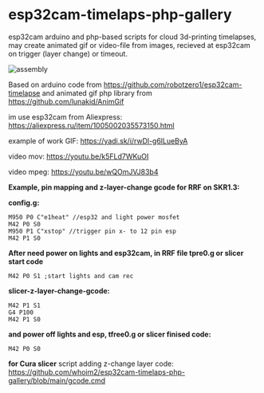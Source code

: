 # esp32cam-timelaps-php-gallery
esp32cam arduino and php-based scripts for cloud 3d-printing timelapses, may create animated gif or video-file from images, recieved at esp32cam on trigger (layer change) or timeout.

![assembly](https://github.com/whoim2/esp32cam-timelaps-php-gallery/raw/main/Screenshot_2.png)

Based on arduino code from https://github.com/robotzero1/esp32cam-timelapse and animated gif php library from https://github.com/lunakid/AnimGif

im use esp32cam from Aliexpress: https://aliexpress.ru/item/1005002035573150.html

example of work GIF: https://yadi.sk/i/rwDl-g6lLueByA

video mov: https://youtu.be/k5FLd7WKuOI

video mpeg: https://youtu.be/wQOmJVJ83b4


__Example, pin mapping and z-layer-change gcode for RRF on SKR1.3:__

__config.g:__
```
M950 P0 C"e1heat" //esp32 and light power mosfet
M42 P0 S0
M950 P1 C"xstop" //trigger pin x- to 12 pin esp
M42 P1 S0
```
__After need power on lights and esp32cam, in RRF file tpre0.g or slicer start code__
```
M42 P0 S1 ;start lights and cam rec
```
__slicer-z-layer-change-gcode:__
```
M42 P1 S1
G4 P100
M42 P1 S0
```
__and power off lights and esp, tfree0.g or slicer finised code:__
```
M42 P0 S0
```

__for Cura slicer__
script adding z-change layer code: https://github.com/whoim2/esp32cam-timelaps-php-gallery/blob/main/gcode.cmd
